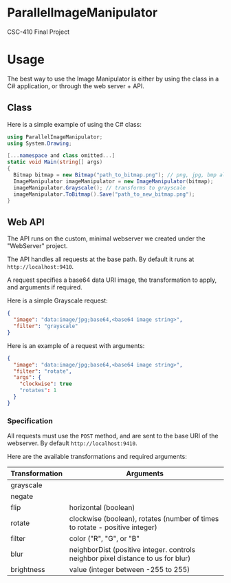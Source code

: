 # ParallelImageManipulator
CSC-410 Final Project

# Usage
The best way to use the Image Manipulator is either by using the class in a C# application, or through the web server + API.

## Class

Here is a simple example of using the C# class:

```csharp
using ParallelImageManipulator;
using System.Drawing;

[...namespace and class omitted...]
static void Main(string[] args)
{
  Bitmap bitmap = new Bitmap("path_to_bitmap.png"); // png, jpg, bmp all work
  ImageManipulator imageManipulator = new ImageManipulator(bitmap);
  imageManipulator.Grayscale(); // transforms to grayscale
  imageManipulator.ToBitmap().Save("path_to_new_bitmap.png");
}

```

## Web API
The API runs on the custom, minimal webserver we created under the "WebServer" project. 

The API handles all requests at the base path. By default it runs at `http://localhost:9410`.

A request specifies a base64 data URI image, the transformation to apply, and arguments if required.

Here is a simple Grayscale request:

```json
{
  "image": "data:image/jpg;base64,<base64 image string>",
  "filter": "grayscale"
}
```

Here is an example of a request with arguments:
```json
{
  "image": "data:image/jpg;base64,<base64 image string>",
  "filter": "rotate",
  "args": {
    "clockwise": true
    "rotates": 1
  }
}
```

### Specification

All requests must use the `POST` method, and are sent to the base URI of the webserver. By default `http://localhost:9410`.

Here are the available transformations and required arguments:

| Transformation  |  Arguments |
|---|---|
| grayscale |   |
| negate |  |
| flip | horizontal (boolean) |
| rotate | clockwise (boolean), rotates (number of times to rotate - positive integer) |
| filter | color ("R", "G", or "B" |
| blur | neighborDist (positive integer. controls neighbor pixel distance to us for blur) |
| brightness | value (integer between -255 to 255) |

